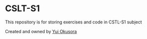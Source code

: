 # CSLT-S1

This repository is for storing exercises and code in CSTL-S1 subject

Created and owned by [Yui Okusora](github.com/Yui-Okusora)
